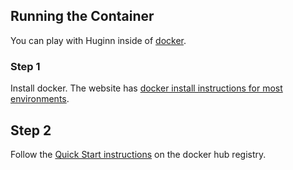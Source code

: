 ## Running the Container

You can play with Huginn inside of [docker](http://www.docker.io/).

### Step 1
Install docker. The website has [docker install instructions for most environments](https://docs.docker.com/installation/).

## Step 2

Follow the [Quick Start instructions](https://registry.hub.docker.com/u/andrewcurioso/huginn/) on the docker hub registry.

